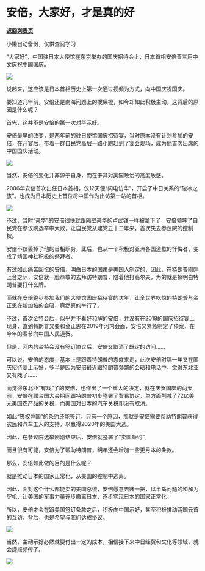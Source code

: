 # 安倍，大家好，才是真的好

[**返回列表页**](/gzh/政事堂2019)

小懒自动备份，仅供查阅学习

  

“大家好”，中国驻日本大使馆在东京举办的国庆招待会上，日本首相安倍晋三用中文庆祝中国国庆。

  

  

![](https://mmbiz.qpic.cn/mmbiz_png/rxhS23yu8cOQnFp2aeaWJyWgnksIejKMVFmZ4I5BJb0wEwibUu8hG5qBLDnTomgg6N9p35nsOKStnCK3Xjc2S0w/640?wx_fmt=png)

  

说起来，这应该是日本首相历史上第一次通过视频为方式，向中国庆祝国庆。  

  

要知道几年前，安倍还是南海问题上的搅屎棍，如今却如此积极主动，这背后的原因是什么呢？

  

首先，这并不是安倍的第一次对华示好。  

  

安倍最早的改变，是两年前的驻日使馆国庆招待宴，当时原本没有计划参加的安倍，在开宴后，带着一群自民党高层一路小跑赶到了宴会现场，成为他首次出席的中国国庆活动。

  

![](https://mmbiz.qpic.cn/mmbiz_jpg/rxhS23yu8cOQnFp2aeaWJyWgnksIejKMCKnjLXgUicoco5ficfuhMOnuVuF9zCw1Mib43P5U2XgJlRP9fQibhQUxWA/640?wx_fmt=jpeg)

  

当然，安倍的变化并非源于自身，而在于其对美国政治的高度敏感。  

  

2006年安倍首次出任日本首相，仅12天便“闪电访华”，开启了中日关系的“破冰之旅”。也成为日本历史上首位将中国作为出访第一站的首相。

  

![](https://mmbiz.qpic.cn/mmbiz_jpg/rxhS23yu8cOQnFp2aeaWJyWgnksIejKMkWceJibmH8XG895uibLjheE9ic4Bor1pWRHqlgkkzBfolBJHibZ4icib5Icg/640?wx_fmt=jpeg)

  

不过，当时“亲华”的安倍很快就跟隔壁亲华的卢武铉一样被拿下了，安倍领导了自民党在参议院选举中大败，让自民党从建党五十二年来，首次失去参议院的控制权。

  

安倍不仅丢掉了他的首相职务，此后，也从一个积极对亚洲各国道歉的忏悔者，变成了靖国神社积极的祭拜者。  

  

有过如此痛苦回忆的安倍，明白日本的国策是美国人制定的，因此，在特朗普刚刚上台之际，安倍就一脸恭敬的去拜访特朗普，陪着他打高尔夫，为的就是探明白特朗普要打什么牌。

  

而就在安倍跑步参加我们的大使馆国庆招待宴的次年，让全世界吃惊的特朗普与金正恩在新加坡的会晤，竟然真的举行了。  

  

不过，首次金特会后，似乎并不看好和解的安倍，并没有在2018的国庆招待宴上现身，直到特朗普又要和金正恩在2019年河内会面，安倍又紧急制定了预案，在今年的春节向中国人民道贺。  

  

但是，河内的金特会没有签订协议后，安倍又取消了既定的访问......  

  

可以说，安倍的态度，基本上是跟着特朗普的态度来走，此次安倍时隔一年又在国庆招待宴上示好，多半是因为安倍最近跟特朗普频繁的会晤和电话中，觉得东北亚又有戏了......  

  

而觉得东北亚“有戏”了的安倍，也作出了一个重大的决定，就在庆贺国庆的两天前，安倍在联合国大会期间跟特朗普初步签署了贸易协定，单方面削减了72亿美元美国农产品的关税，而美国对日本的汽车关税却没有取消。

  

如此“丧权辱国”的条约还能签订，只有一个原因，那就是安倍需要帮助特朗普获得农民和汽车工人的支持，以赢得2020年的美国大选。

  

因此，在参议院选举刚刚结束后，安倍就签署了“卖国条约”。

  

而且很有可能，安倍为了帮助特朗普，明年还会增加一些更亏本的条款。

  

那么，安倍如此做的目的是什么呢？  

  

就是推动日本的国家正常化，从美国的控制中逃离。

  

因此，面对这个什么都能卖的美国总统，安倍愿意去赌一把，以半岛问题的和解为契机，让美国的军事力量逐步撤离日本，逐步实现日本的国家正常化。  

  

所以，安倍才会在跟美国签订条款之后，积极向中国示好，甚至积极推动两国元首的互访，背后，也是希望与我们达成协议。  

  

![](https://mmbiz.qpic.cn/mmbiz_png/rxhS23yu8cOQnFp2aeaWJyWgnksIejKM3o50Q7cRPamgxKyKYhnSKq5b3mMcl78JMM5u9lcfk5qwXzefsNBunw/640?wx_fmt=png)

  

当然，主动示好必然就要付出一定的成本，相信接下来中日经贸和文化等领域，就会捷报频传了。  

  

![](https://mmbiz.qpic.cn/mmbiz_jpg/rxhS23yu8cPp0iaKAfe0ZsWfgGcY72o9Nror8TicrtnlDsqzY7y4Kum4fM3X0FMEGlbvm9HvZUiaETSnLt4DHNLbQ/640?wx_fmt=jpeg)

